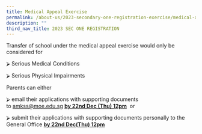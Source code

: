 ```yaml
---
title: Medical Appeal Exercise
permalink: /about-us/2023-secondary-one-registration-exercise/medical-appeal-exercise/
description: ""
third_nav_title: 2023 SEC ONE REGISTRATION
---
```

  
Transfer of school under the medical appeal exercise would only be considered for

⮚ Serious Medical Conditions 

⮚ Serious Physical Impairments

  

Parents can either 

⮚ email their applications with supporting documents to [amkss@moe.edu.sg](mailto:amkss@moe.edu.sg) **<u>by 22nd Dec (Thu) 12pm</u>**  or 

⮚ submit their applications with supporting documents personally to the General Office **<u>by 22nd Dec(Thu) 12pm</u>**